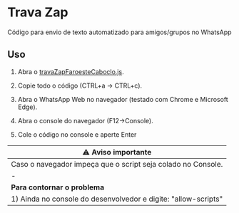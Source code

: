 # Trava Zap

Código para envio de texto automatizado para amigos/grupos no WhatsApp

## Uso
1) Abra o [travaZapFaroesteCaboclo.js](https://raw.githubusercontent.com/sivasmartins/Code/main/Javascript/travaZap/travaZapFaroesteCaboclo.js).

2) Copie todo o código (CTRL+a -> CTRL+c).
3) Abra o WhatsApp Web no navegador (testado com Chrome e Microsoft Edge).
4) Abra o console do navegador (F12->Console).
5) Cole o código no console e aperte Enter


|                      ⚠️ Aviso importante                      |
| - |
|  Caso o navegador impeça que o script seja colado no Console.|
|-|
|  **Para contornar o problema**|
|  1) Ainda no console do desenvolvedor e digite: "allow-scripts"| 
